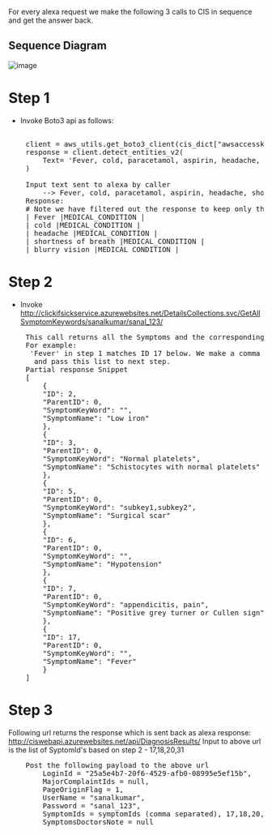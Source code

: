 For every alexa request we make the following 3 calls to CIS in sequence and get the answer back.

Sequence Diagram
------------------
![image](https://user-images.githubusercontent.com/52529498/129389616-0759a532-ed9f-4f31-a4ee-02fb0696682a.png)


# Step 1
- Invoke Boto3 api as follows:
<pre>  
    client = aws_utils.get_boto3_client(cis_dict["awsaccesskeyid"], cis_dict["awssecretaccesskey"], 'comprehendmedical')
    response = client.detect_entities_v2(
        Text= 'Fever, cold, paracetamol, aspirin, headache, shortness of breath, blurry vision, mango, lemonade, mahesh'
    )
   
    Input text sent to alexa by caller 
        --> Fever, cold, paracetamol, aspirin, headache, shortness of breath, blurry vision, mango, lemonade, mahesh
    Response:
    # Note we have filtered out the response to keep only the Medical Condition
    | Fever |MEDICAL_CONDITION |
    | cold |MEDICAL_CONDITION |
    | headache |MEDICAL_CONDITION |
    | shortness of breath |MEDICAL_CONDITION |
    | blurry vision |MEDICAL_CONDITION |
</pre>

# Step 2
- Invoke http://clickifsickservice.azurewebsites.net/DetailsCollections.svc/GetAllSymptomKeywords/sanalkumar/sanal_123/
<pre>
    This call returns all the Symptoms and the corresponding Id's configured in the CIS system.
    For example:
     'Fever' in step 1 matches ID 17 below. We make a comma separated list of relevant symptom id's 
      and pass this list to next step.
    Partial response Snippet
    [
        {
        "ID": 2,
        "ParentID": 0,
        "SymptomKeyWord": "",
        "SymptomName": "Low iron"
        },
        {
        "ID": 3,
        "ParentID": 0,
        "SymptomKeyWord": "Normal platelets",
        "SymptomName": "Schistocytes with normal platelets"
        },
        {
        "ID": 5,
        "ParentID": 0,
        "SymptomKeyWord": "subkey1,subkey2",
        "SymptomName": "Surgical scar"
        },
        {
        "ID": 6,
        "ParentID": 0,
        "SymptomKeyWord": "",
        "SymptomName": "Hypotension"
        },
        {
        "ID": 7,
        "ParentID": 0,
        "SymptomKeyWord": "appendicitis, pain",
        "SymptomName": "Positive grey turner or Cullen sign"
        },
        {
        "ID": 17,
        "ParentID": 0,
        "SymptomKeyWord": "",
        "SymptomName": "Fever"
        }
    ]
</pre>

# Step 3
  Following url  returns the response which is sent back as alexa response:
  http://ciswebapi.azurewebsites.net/api/DiagnosisResults/
  Input to above url is the list of SyptomId's based on step 2 - 17,18,20,31
<pre>
    Post the following payload to the above url
        LoginId = "25a5e4b7-20f6-4529-afb0-08995e5ef15b",
        MajorComplaintIds = null,
        PageOriginFlag = 1,
        UserName = "sanalkumar",
        Password = "sanal_123",
        SymptomIds = symptomIds (comma separated), 17,18,20,31
        SymptomsDoctorsNote = null
</pre>
